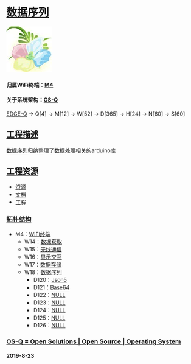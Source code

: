 ﻿# [数据序列](https://github.com/OS-Q/W18)

[![sites](OS-Q/OS-Q.png)](http://www.OS-Q.com)
#### 归属WiFi终端：[M4](https://github.com/OS-Q/M4)
#### 关于系统架构：[OS-Q](https://github.com/OS-Q/OS-Q)

[EDGE-Q](https://github.com/OS-Q/EDGE-Q) -> Q[4] -> M[12] -> W[52] -> D[365] -> H[24] -> N[60] -> S[60]

## [工程描述](https://github.com/OS-Q/W18/wiki)

[数据序列](https://github.com/OS-Q/W18)归纳整理了数据处理相关的arduino库

## [工程资源](https://github.com/OS-Q/W18)

* [资源](src/)
* [文档](docs/)
* [工程](project/)

### [拓扑结构](https://github.com/OS-Q/W18)

* M4：[WiFi终端](https://github.com/OS-Q/M4)
	* W14：[数据获取](https://github.com/OS-Q/W14)
	* W15：[无线通信](https://github.com/OS-Q/W15)
	* W16：[显示交互](https://github.com/OS-Q/W16)
	* W17：[数据存储](https://github.com/OS-Q/W17)
	* W18：[数据序列](https://github.com/OS-Q/W18)
		* D120：[Json5](https://github.com/OS-Q/D120)
		* D121：[Base64](https://github.com/OS-Q/D121)
		* D122：[NULL](https://github.com/OS-Q/D122)
		* D123：[NULL](https://github.com/OS-Q/D123)
		* D124：[NULL](https://github.com/OS-Q/D124)
		* D125：[NULL](https://github.com/OS-Q/D125)
		* D126：[NULL](https://github.com/OS-Q/D126)

### [OS-Q = Open Solutions | Open Source |  Operating System ](http://www.OS-Q.com/W18)
####  2019-8-23
